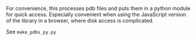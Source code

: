 For convenience, this processes pdb files and puts them in a python module for
quick access. Especially convenient when using the JavaScript version of the
library in a browser, where disk access is complicated.

See `make_pdbs_py.py`